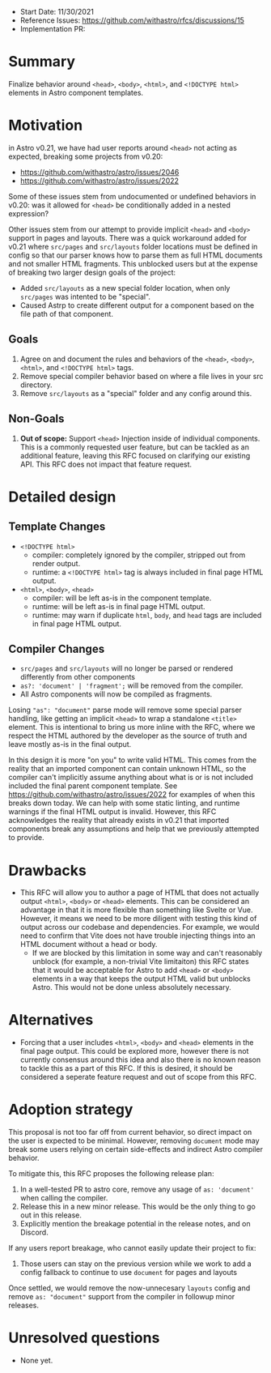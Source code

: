 - Start Date: 11/30/2021
- Reference Issues: https://github.com/withastro/rfcs/discussions/15
- Implementation PR:

# Summary

Finalize behavior around `<head>`, `<body>`, `<html>`, and `<!DOCTYPE html>` elements in Astro component templates.

# Motivation

in Astro v0.21, we have had user reports around `<head>` not acting as expected, breaking some projects from v0.20:
- https://github.com/withastro/astro/issues/2046
- https://github.com/withastro/astro/issues/2022

Some of these issues stem from undocumented or undefined behaviors in v0.20: was it allowed for `<head>` be conditionally added in a nested expression? 

Other issues stem from our attempt to provide implicit `<head>` and `<body>` support in pages and layouts. There was a quick workaround added for v0.21 where `src/pages` and `src/layouts` folder locations must be defined in config so that our parser knows how to parse them as full HTML documents and not smaller HTML fragments. This unblocked users but at the expense of breaking two larger design goals of the project:
  - Added `src/layouts` as a new special folder location, when only `src/pages` was intented to be "special".
  - Caused Astrp to create different output for a component based on the file path of that component.

## Goals

1. Agree on and document the rules and behaviors of the `<head>`, `<body>`, `<html>`, and `<!DOCTYPE html>` tags.
2. Remove special compiler behavior based on where a file lives in your src directory. 
3. Remove `src/layouts` as a "special" folder and any config around this.

## Non-Goals

1. **Out of scope:** Support `<head>` Injection inside of individual components. This is a commonly requested user feature, but can be tackled as an additional feature, leaving this RFC focused on clarifying our existing API. This RFC does not impact that feature request.


# Detailed design

## Template Changes

- `<!DOCTYPE html>`
  - compiler: completely ignored by the compiler, stripped out from render output.
  - runtime: a `<!DOCTYPE html>` tag is always included in final page HTML output.
- `<html>`, `<body>`, `<head>`
  - compiler: will be left as-is in the component template.
  - runtime: will be left as-is in final page HTML output.
  - runtime: may warn if duplicate `html`, `body`, and `head` tags are included in final page HTML output.

## Compiler Changes

- `src/pages` and `src/layouts` will no longer be parsed or rendered differently from other components
- `as?: 'document' | 'fragment';` will be removed from the compiler.
- All Astro components will now be compiled as fragments.

Losing `"as": "document"` parse mode will remove some special parser handling, like getting an implicit `<head>` to wrap a standalone `<title>` element. This is intentional to bring us more inline with the RFC, where we respect the HTML authored by the developer as the source of truth and leave mostly as-is in the final output.

In this design it is more "on you" to write valid HTML. This comes from the reality that an imported component can contain unknown HTML, so the compiler can't implicitly assume anything about what is or is not included included the final parent component template.  See https://github.com/withastro/astro/issues/2022 for examples of when this breaks down today. We can help with some static linting, and runtime warnings if the final HTML output is invalid. However, this RFC acknowledges the reality that already exists in v0.21 that imported components break any assumptions and help that we previously attempted to provide.

# Drawbacks

- This RFC will allow you to author a page of HTML that does not actually output `<html>`, `<body>` or `<head>` elements. This can be considered an advantage in that it is more flexible than something like Svelte or Vue. However, it means we need to be more diligent with testing this kind of output across our codebase and dependencies. For example, we would need to confirm that Vite does not have trouble injecting things into an HTML document without a head or body.
  - If we are blocked by this limitation in some way and can't reasonably unblock (for example, a non-trivial Vite limitaiton) this RFC states that it would be acceptable for Astro to add `<head>` or `<body>` elements in a way that keeps the output HTML valid but unblocks Astro. This would not be done unless absolutely necessary. 

# Alternatives

- Forcing that a user includes `<html>`, `<body>` and `<head>` elements in the final page output. This could be explored more, however there is not currently consensus around this idea and also there is no known reason to tackle this as a part of this RFC. If this is desired, it should be considered a seperate feature request and out of scope from this RFC.

# Adoption strategy

This proposal is not too far off from current behavior, so direct impact on the user is expected to be minimal. However, removing `document` mode may break some users relying on certain side-effects and indirect Astro compiler behavior. 

To mitigate this, this RFC proposes the following release plan:

1. In a well-tested PR to astro core, remove any usage of `as: 'document'` when calling the compiler.
2. Release this in a new minor release. This would be the only thing to go out in this release.
3. Explicitly mention the breakage potential in the release notes, and on Discord.

If any users report breakage, who cannot easily update their project to fix: 
1. Those users can stay on the previous version while we work to add a config fallback to continue to use `document` for pages and layouts

Once settled, we would remove the now-unnecesary `layouts` config and remove `as: "document"` support from the compiler in followup minor releases.

# Unresolved questions

- None yet.
